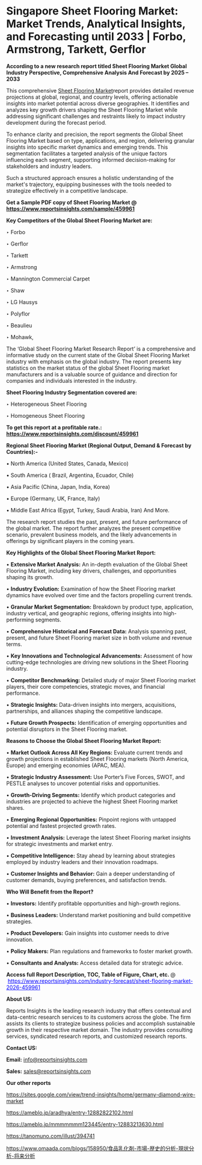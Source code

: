# Singapore Sheet Flooring Market: Market Trends, Analytical Insights, and Forecasting until 2033 | Forbo, Armstrong, Tarkett, Gerflor

<strong>According to a new research report titled Sheet Flooring Market Global Industry Perspective, Comprehensive Analysis And Forecast by 2025 – 2033</strong>

This comprehensive <a href=https://www.reportsinsights.com/sample/459961>Sheet Flooring Market</a>report provides detailed revenue projections at global, regional, and country levels, offering actionable insights into market potential across diverse geographies. It identifies and analyzes key growth drivers shaping the Sheet Flooring Market while addressing significant challenges and restraints likely to impact industry development during the forecast period.

To enhance clarity and precision, the report segments the Global Sheet Flooring Market based on type, applications, and region, delivering granular insights into specific market dynamics and emerging trends. This segmentation facilitates a targeted analysis of the unique factors influencing each segment, supporting informed decision-making for stakeholders and industry leaders.

Such a structured approach ensures a holistic understanding of the market's trajectory, equipping businesses with the tools needed to strategize effectively in a competitive landscape.

<strong>Get a Sample PDF copy of Sheet Flooring Market </strong><strong>@<a href=https://www.reportsinsights.com/sample/459961 style=color:#0000ff;> https://www.reportsinsights.com/sample/459961</a></strong></font>

<strong>Key Competitors of the Global Sheet Flooring Market are:</strong>

‣ Forbo

‣ Gerflor

‣ Tarkett

‣ Armstrong

‣ Mannington Commercial Carpet

‣ Shaw

‣ LG Hausys

‣ Polyflor

‣ Beaulieu

‣ Mohawk,

The ‘Global Sheet Flooring Market Research Report’ is a comprehensive and informative study on the current state of the Global Sheet Flooring Market industry with emphasis on the global industry. The report presents key statistics on the market status of the global Sheet Flooring market manufacturers and is a valuable source of guidance and direction for companies and individuals interested in the industry.

<strong>Sheet Flooring Industry Segmentation covered are:</strong>

‣ Heterogeneous Sheet Flooring

‣ Homogeneous Sheet Flooring

<strong>To get this report at a profitable rate.: <a href=https://www.reportsinsights.com/discount/459961 style=color:#0000ff;>https://www.reportsinsights.com/discount/459961</a></strong></font>

<strong>Regional Sheet Flooring Market (Regional Output, Demand &amp; Forecast by Countries):-</strong>

• North America (United States, Canada, Mexico)

• South America ( Brazil, Argentina, Ecuador, Chile)

• Asia Pacific (China, Japan, India, Korea)

• Europe (Germany, UK, France, Italy)

• Middle East Africa (Egypt, Turkey, Saudi Arabia, Iran) And More.

The research report studies the past, present, and future performance of the global market. The report further analyzes the present competitive scenario, prevalent business models, and the likely advancements in offerings by significant players in the coming years.

<strong>Key Highlights of the Global Sheet Flooring Market Report:</strong>

• <strong>Extensive Market Analysis:</strong> An in-depth evaluation of the Global Sheet Flooring Market, including key drivers, challenges, and opportunities shaping its growth.

• <strong>Industry Evolution:</strong> Examination of how the Sheet Flooring market dynamics have evolved over time and the factors propelling current trends.

• <strong>Granular Market Segmentation:</strong> Breakdown by product type, application, industry vertical, and geographic regions, offering insights into high-performing segments.

• <strong>Comprehensive Historical and Forecast Data:</strong> Analysis spanning past, present, and future Sheet Flooring market size in both volume and revenue terms.

• <strong>Key Innovations and Technological Advancements:</strong> Assessment of how cutting-edge technologies are driving new solutions in the Sheet Flooring industry.

• <strong>Competitor Benchmarking:</strong> Detailed study of major Sheet Flooring market players, their core competencies, strategic moves, and financial performance.

• <strong>Strategic Insights:</strong> Data-driven insights into mergers, acquisitions, partnerships, and alliances shaping the competitive landscape.

• <strong>Future Growth Prospects:</strong> Identification of emerging opportunities and potential disruptors in the Sheet Flooring market.

<strong>Reasons to Choose the Global Sheet Flooring Market Report:</strong>

• <strong>Market Outlook Across All Key Regions:</strong> Evaluate current trends and growth projections in established Sheet Flooring markets (North America, Europe) and emerging economies (APAC, MEA).

• <strong>Strategic Industry Assessment:</strong> Use Porter’s Five Forces, SWOT, and PESTLE analyses to uncover potential risks and opportunities.

• <strong>Growth-Driving Segments:</strong> Identify which product categories and industries are projected to achieve the highest Sheet Flooring market shares.

• <strong>Emerging Regional Opportunities:</strong> Pinpoint regions with untapped potential and fastest projected growth rates.

• <strong>Investment Analysis:</strong> Leverage the latest Sheet Flooring market insights for strategic investments and market entry.

• <strong>Competitive Intelligence:</strong> Stay ahead by learning about strategies employed by industry leaders and their innovation roadmaps.

• <strong>Customer Insights and Behavior:</strong> Gain a deeper understanding of customer demands, buying preferences, and satisfaction trends.

<strong>Who Will Benefit from the Report?</strong>

• <strong>Investors:</strong> Identify profitable opportunities and high-growth regions.

• <strong>Business Leaders:</strong> Understand market positioning and build competitive strategies.

• <strong>Product Developers:</strong> Gain insights into customer needs to drive innovation.

• <strong>Policy Makers:</strong> Plan regulations and frameworks to foster market growth.

• <strong>Consultants and Analysts:</strong> Access detailed data for strategic advice.
</ul>
<strong>Access full Report Description, TOC, Table of Figure, Chart, etc. </strong>@  <a href=https://www.reportsinsights.com/industry-forecast/sheet-flooring-market-2026-459961 style=color:#0000ff;>https://www.reportsinsights.com/industry-forecast/sheet-flooring-market-2026-459961</a></font>

<strong><strong>About US</strong>:</strong>

Reports Insights is the leading research industry that offers contextual and data-centric research services to its customers across the globe. The firm assists its clients to strategize business policies and accomplish sustainable growth in their respective market domain. The industry provides consulting services, syndicated research reports, and customized research reports.

<strong>Contact US:</strong>

<p class=""""><b>Email:</b> <a href=mailto:info@reportsinsights.com>info@reportsinsights.com</a></p>
<p class=""""><b>Sales:</b> <a href=mailto:sales@reportsinsights.com>sales@reportsinsights.com</a></p>

<strong>Our other reports</strong>

<a href=https://sites.google.com/view/trend-insights/home/germany-diamond-wire-market>https://sites.google.com/view/trend-insights/home/germany-diamond-wire-market</a>

<a href=https://ameblo.jp/aradhya/entry-12882822102.html>https://ameblo.jp/aradhya/entry-12882822102.html</a>

<a href=https://ameblo.jp/mmmmmmm123445/entry-12883213630.html>https://ameblo.jp/mmmmmmm123445/entry-12883213630.html</a>

<a href=https://tanomuno.com/illust/394741>https://tanomuno.com/illust/394741</a>

<a href=https://www.omaada.com/blogs/158950/食品乳化剤-市場-歴史的分析-現状分析-将来分析>https://www.omaada.com/blogs/158950/食品乳化剤-市場-歴史的分析-現状分析-将来分析</a>
